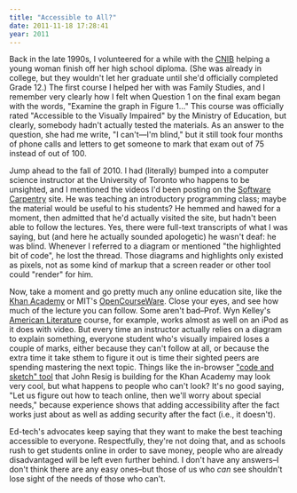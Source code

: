 ```yaml
---
title: "Accessible to All?"
date: 2011-11-18 17:28:41
year: 2011
---
```

Back in the late 1990s, I volunteered for a while with the <a href="http://www.cnib.ca">CNIB</a> helping a young woman finish off her high school diploma. (She was already in college, but they wouldn't let her graduate until she'd officially completed Grade 12.) The first course I helped her with was Family Studies, and I remember very clearly how I felt when Question 1 on the final exam began with the words, "Examine the graph in Figure 1..." This course was officially rated "Accessible to the Visually Impaired" by the Ministry of Education, but clearly, somebody hadn't actually tested the materials. As an answer to the question, she had me write, "I can't—I'm blind," but it still took four months of phone calls and letters to get someone to mark that exam out of 75 instead of out of 100.

Jump ahead to the fall of 2010. I had (literally) bumped into a computer science instructor at the University of Toronto who happens to be unsighted, and I mentioned the videos I'd been posting on the <a href="https://software-carpentry.org">Software Carpentry</a> site. He was teaching an introductory programming class; maybe the material would be useful to his students? He hemmed and hawed for a moment, then admitted that he'd actually visited the site, but hadn't been able to follow the lectures. Yes, there were full-text transcripts of what I was saying, but (and here he actually sounded apologetic) he wasn't deaf: he was blind. Whenever I referred to a diagram or mentioned "the highlighted bit of code", he lost the thread. Those diagrams and highlights only existed as pixels, not as some kind of markup that a screen reader or other tool could "render" for him.

Now, take a moment and go pretty much any online education site, like the <a href="http://www.khanacademy.org/">Khan Academy</a> or MIT's <a href="http://ocw.mit.edu">OpenCourseWare</a>. Close your eyes, and see how much of the lecture you can follow. Some aren't bad–Prof. Wyn Kelley's <a href="http://ocw.mit.edu/courses/literature/21l-006-american-literature-fall-2002/">American Literature</a> course, for example, works almost as well on an iPod as it does with video. But every time an instructor actually relies on a diagram to explain something, everyone student who's visually impaired loses a couple of marks, either because they can't follow at all, or because the extra time it take sthem to figure it out is time their sighted peers are spending mastering the next topic. Things like the in-browser <a href="http://www.youtube.com/watch?v=nvaaude_1hk">"code and sketch" tool</a> that John Resig is building for the Khan Academy may look very cool, but what happens to people who can't look? It's no good saying, "Let us figure out how to teach online, then we'll worry about special needs," because experience shows that adding accessibility after the fact works just about as well as adding security after the fact (i.e., it doesn't).

Ed-tech's advocates keep saying that they want to make the best teaching accessible to everyone. Respectfully, they're not doing that, and as schools rush to get students online in order to save money, people who are already disadvantaged will be left even further behind. I don't have any answers–I don't think there are any easy ones–but those of us who <em>can</em> see shouldn't lose sight of the needs of those who can't.
